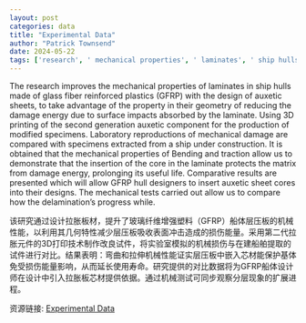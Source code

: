 ```yaml
---
layout: post
categories: data
title: "Experimental Data"
author: "Patrick Townsend"
date: 2024-05-22
tags: ['research', ' mechanical properties', ' laminates', ' ship hulls', ' glass fiber reinforced plastics', ' GFRP', ' auxetic sheets', ' damage energy', ' surface impacts', ' 3D printing', ' second generation', ' auxetic component', ' modified specimens', ' laboratory reproductions', ' mechanical damage', ' specimens', ' ship under construction', ' bending', ' traction', ' core insertion', ' matrix protection', ' useful life', ' comparative results', ' hull designers', ' sheet cores', ' mechanical tests', ' delamination progress']
---
```


The research improves the mechanical properties of laminates in ship hulls made of glass fiber reinforced plastics (GFRP) with the design of auxetic sheets, to take advantage of the property in their geometry of reducing the damage energy due to surface impacts absorbed by the laminate. Using 3D printing of the second generation auxetic component for the production of modified specimens. Laboratory reproductions of mechanical damage are compared with specimens extracted from a ship under construction. It is obtained that the mechanical properties of Bending and traction allow us to demonstrate that the insertion of the core in the laminate protects the matrix from damage energy, prolonging its useful life. Comparative results are presented which will allow GFRP hull designers to insert auxetic sheet cores into their designs. The mechanical tests carried out allow us to compare how the delamination’s progress while.

该研究通过设计拉胀板材，提升了玻璃纤维增强塑料（GFRP）船体层压板的机械性能，以利用其几何特性减少层压板吸收表面冲击造成的损伤能量。采用第二代拉胀元件的3D打印技术制作改良试件，将实验室模拟的机械损伤与在建船舶提取的试件进行对比。结果表明：弯曲和拉伸机械性能证实层压板中嵌入芯材能保护基体免受损伤能量影响，从而延长使用寿命。研究提供的对比数据将为GFRP船体设计师在设计中引入拉胀板芯材提供依据。通过机械测试可同步观察分层现象的扩展进程。

资源链接: [Experimental Data](https://doi.org/10.57760/sciencedb.08667)
